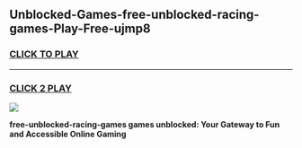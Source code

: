 
## Unblocked-Games-free-unblocked-racing-games-Play-Free-ujmp8
<h3>
<a href="https://premium76.site?title=free-unblocked-racing-games&ref=18A1">CLICK TO PLAY</a></h3>
<hr>

<h3>
<a href="https://premium76.site?title=free-unblocked-racing-games&ref=18A1">CLICK 2 PLAY</a>
  
</h3>

<a href="https://premium76.site?title=free-unblocked-racing-games&ref=18A1"><img src="https://clearcache.store/games.png"></a>


**free-unblocked-racing-games games unblocked: Your Gateway to Fun and Accessible Online Gaming**
